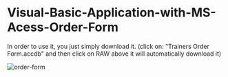 # Visual-Basic-Application-with-MS-Acess-Order-Form
In order to use it, you just simply download it. (click on: "Trainers Order Form.accdb" and then click on RAW above it will automatically download it)

![order-form](https://user-images.githubusercontent.com/70451928/145663189-fe1d2eb3-6fbf-4731-a241-3d8b7bd26fbe.png)

